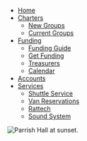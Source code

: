 
<!DOCTYPE html>
<html>
<head>
  <meta charset="utf-8">
  <meta http-equiv="X-UA-Compatible" content="IE=edge">
  <title>CSS3 Fade Menu</title>
  <link rel="stylesheet" type="text/css" href="css/menu.css">
</head>
<body>
  <nav>
    <ul class="fade-menu">
      <li>
        <a href="#">Home</a>
      </li>
      <li>
        <a href="#">Charters</a>
        <ul>
          <li><a href="#">New Groups</a></li>
          <li><a href="#">Current Groups</a></li>
        </ul>
        </li>
      <li>
        <a href="#">Funding</a>
        <ul>
          <li><a href="#">Funding Guide</a></li>
          <li><a href="#">Get Funding</a></li>
          <li><a href="#">Treasurers</a></li>
          <li><a href="#">Calendar</a></li>
        </ul>
      </li>
      <li>
        <a href="#">Accounts</a>
      </li>
      <li>
        <a href="#">Services</a>
        <ul>
          <li><a href="#">Shuttle Service</a></li>
          <li><a href="#">Van Reservations</a></li>
          <li><a href="#">Rattech</a></li>
          <li><a href="#">Sound System</a></li>
        </ul>
      </li>
    </ul>
  </nav>
  <div>
    <img src="parrish.jpg" alt="Parrish Hall at sunset.">
  </div>
</body>
</html>
